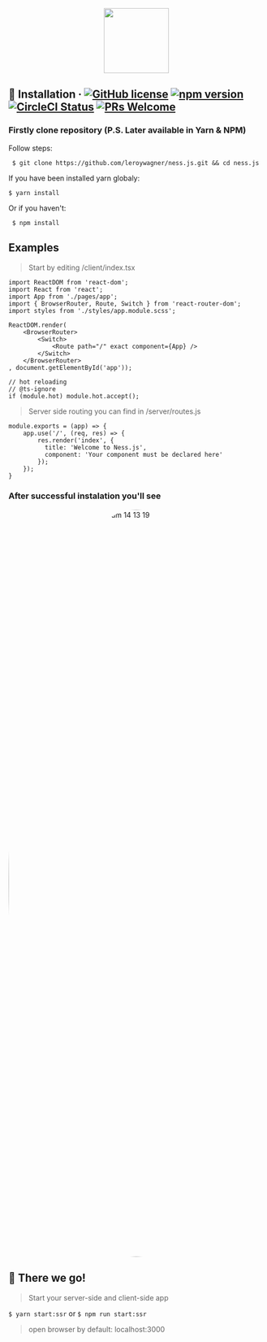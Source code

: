 <p align="center">
  <a href="https://nessjs.org">
    <img src="https://user-images.githubusercontent.com/106757584/175770221-a634f207-c3de-4afc-991c-d2fb32953941.png" height="128">
  </a>
</p>

## 🌱 Installation &middot; [![GitHub license](https://img.shields.io/badge/license-MIT-blue.svg)](https://github.com/facebook/react/blob/main/LICENSE) [![npm version](https://img.shields.io/npm/v/react.svg?style=flat)](https://www.npmjs.com/package/react) [![CircleCI Status](https://circleci.com/gh/facebook/react.svg?style=shield&circle-token=:circle-token)](https://circleci.com/gh/facebook/react) [![PRs Welcome](https://img.shields.io/badge/PRs-welcome-brightgreen.svg)](https://reactjs.org/docs/how-to-contribute.html#your-first-pull-request)
### Firstly clone repository (P.S. Later available in Yarn & NPM)
Follow steps:
```
 $ git clone https://github.com/leroywagner/ness.js.git && cd ness.js
```

 If you have been installed yarn globaly:
```
$ yarn install
``` 
 Or if you haven't:
``` 
 $ npm install
```

## Examples
> Start by editing /client/index.tsx
```
import ReactDOM from 'react-dom';
import React from 'react';
import App from './pages/app';
import { BrowserRouter, Route, Switch } from 'react-router-dom';
import styles from './styles/app.module.scss';

ReactDOM.render(
    <BrowserRouter>
        <Switch>
            <Route path="/" exact component={App} />
        </Switch>
    </BrowserRouter>
, document.getElementById('app'));

// hot reloading
// @ts-ignore
if (module.hot) module.hot.accept();
```
> Server side routing you can find in /server/routes.js
```
module.exports = (app) => {
    app.use('/', (req, res) => {
        res.render('index', {
          title: 'Welcome to Ness.js',
          component: 'Your component must be declared here'
        });
    });
}
```

### After successful instalation you'll see
<img width="1471" alt="Bildschirmfoto 2022-06-25 um 14 13 19" style="border-radius:50%" src="https://user-images.githubusercontent.com/106757584/175771062-a85b76d8-4774-4650-95d4-979774cf9ad0.png">


## 🚀 There we go!
> Start your server-side and client-side app

``` $ yarn start:ssr ```
or
``` $ npm run start:ssr ```

> open browser by default: localhost:3000
